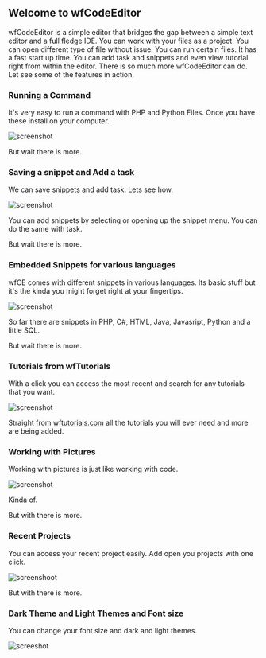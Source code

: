## Welcome to wfCodeEditor

wfCodeEditor is a simple editor that bridges the gap between a simple text editor and a full fledge IDE. You can work with your files as a project. You can open different type of 
file without issue. You can run certain files. It has a fast start up time. You can add task and snippets and even view tutorial right from within the editor. 
There is so much more wfCodeEditor can do. Let see some of the features in action.


### Running a Command

It's very easy to run a command with PHP and Python Files. Once you have these install on your computer.

![screenshot](images/wfcodeeditor-runcommand.gif)

But wait there is more.

### Saving a snippet and Add a task

We can save snippets and add task. Lets see how.

![screenshot](images/wfce-add-task-add-snippet.gif)

You can add snippets by selecting or opening up the snippet menu. You can do the same with task.

But wait there is more.


### Embedded Snippets for various languages

wfCE comes with different snippets in various languages. Its basic stuff but it's the kinda you might forget right
at your fingertips.

![screenshot](images/embedd_snippets.gif)

So far there are snippets in PHP, C#, HTML, Java, Javasript, Python and a little SQL.

But wait there is more.

### Tutorials from wfTutorials

With a click you can access the most recent and search for any tutorials that you want.

![screenshot](images/tutorials.gif)

Straight from [wftutorials.com](https://app.wftutorials.com/dashboard/) all the tutorials you will ever need and more are being added.


### Working with Pictures

Working with pictures is just like working with code.

![screenshot](images/workingwithpictures.gif)

Kinda of.

But with there is more.

### Recent Projects

You can access your recent project easily. Add open you projects with one click.

![screenshoot](images/recentprojects.gif)

But with there is more.

### Dark Theme and Light Themes and Font size

You can change your font size and dark and light themes.

![screeshot](images/settings.gif)